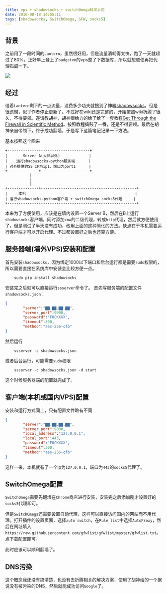 ```yaml
---
title: vps + shadowsocks + switchOmega科学上网
date: 2016-08-18 14:55:11
tags: [shadowsocks, SwitchOmega, GFW, socks5]
---
```


## 背景

之前用了一段时间的`Lantern`，虽然很好用，但是流量消耗得太快，跑了一天就超过了80%。正好早上登上了`budgetvm`的vps整了下数据库，所以就想顺便再把代理捣鼓一下。


![](/uploads/shadowsocks.png)

## 经过
借着`Lantern`剩下的一点流量，没费多少功夫就搜到了神器[shadowsocks](https://github.com/shadowsocks/shadowsocks)，但是很遗憾，似乎作者停止更新了。不过好在wiki还是完整的，开始按照wiki折腾了很久，不得要领。遂请教胡神，胡神很给力的给了给了一套教程[Get Through the Firewall in Scientific Method](https://github.com/sjtug/kxsw/wiki)。按照教程捣鼓了一番，还是不得要领。最后在胡神亲自带领下，终于成功翻墙，于是写下这篇笔记记录一下方法。

基本按照这个图来

    +-------------------------------------+
    |       Server A(大陆以外)             |
    |    运行shadowsocks-python服务端      |
    | 对外提供的SS IP为ip1，端口为port1      |
    +--------------+----------------------+
               |
               |
               |
    +--------------+-------------------------------------------+
    |     本机                                                 |
    | 运行shadowsocks-python客户端 + switchOmega socks5代理     |
    +----------------------------------------------------------+

本来为了方便使用，应该是在墙内设置一个Server B，然后在B上运行`shadowsocks`客户端，同时添加`cow`的二级代理，转成`http`代理，然后就方便使用了，但是测试了半天没有成功，改用上面的这种简化的方法。缺点在于本机需要运行客户端才可以开启代理。不过都设置好之后也还算方便。

## 服务器端(墙外VPS)安装和配置

首先安装`shadowsocks`，因为绑定1000以下端口和后台运行都是需要`sudo`权限的，所以需要直接在系统库中安装会比较方便一点。

```shell
    sudo pip install shadowsocks
```

安装完之后就可以直接运行`ssserver`命令了。
首先写服务端的配置文件`shadowsocks.json`：

```json
{
        "server":"▇▇.▇▇.▇▇.▇▇",
        "server_port":9000,
        "password":"FUCKXXX",
        "timeout":300,
        "method":"aes-256-cfb"
}
```

然后运行

```
    ssserver -c shadowsocks.json
```

或者后台运行，可能需要`sudo`权限

```
    ssserver -c shadowsocks.json -d start
```
这个时候服务器端的配置就完成了。

## 客户端(本机或国内VPS)配置
安装和运行方式同上，只有配置文件略有不同

```json
{
        "server":"▇▇.▇▇.▇▇.▇▇",
        "server_port":9000,
        "local_address":"127.0.0.1",
        "local_port":443,
        "password":"FUCKXXX",
        "timeout":300,
        "method":"aes-256-cfb"
}
```

这样一来，本机就有了一个ip为`127.0.0.1`，端口为`443`的`socks5`代理了。

## SwitchOmega配置
`SwitchOmega`需要先翻墙在`Chrome`商店进行安装，安装完之后添加刚才设置好的`socks5`代理即可。

但是`SwitchOmega`还需要设置自动代理，这样可以直接访问国内的网站而不用代理。打开插件的设置页面，选择`auto switch`，在`Rule list`中选择`AutoProxy`，然后在网址填入`https://raw.githubusercontent.com/gfwlist/gfwlist/master/gfwlist.txt`。点下载配置即可。

此时应该可以顺利翻墙了。

## DNS污染

这个概念我还没有搞清楚，也没有去折腾相关的解决方案，使用了胡神给的一个据说没有被污染的DNS，然后就能成功访问`Google`了。
